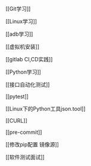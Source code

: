 [[Git学习]]  

[[Linux学习]]

[[adb学习]]

[[虚拟机安装]]

[[gitlab CI,CD实践]]

[[Python学习]]

[[接口自动化测试]]

[[pytest]]

[[Linux下的Python工具json.tool]]

[[CURL]]

[[pre-commit]]

[[修改pip配置 镜像源]]

[[软件测试面试]]
